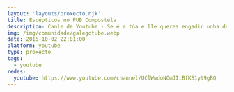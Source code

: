 ```yaml
---
layout: 'layouts/proxecto.njk'
title: Escépticos no PUB Compostela
description: Canle de Youtube - Se é a túa e lle queres engadir unha descripción e etiquetas, ponte en contacto con nós.
img: /img/comunidade/galegotube.webp
date: 2015-10-02 22:01:00
platform: youtube
type: proxecto
tags:
  - youtube
redes:
  youtube: https://www.youtube.com/channel/UClWwdoNOmJItBfKS1yt9gBQ
---
```



